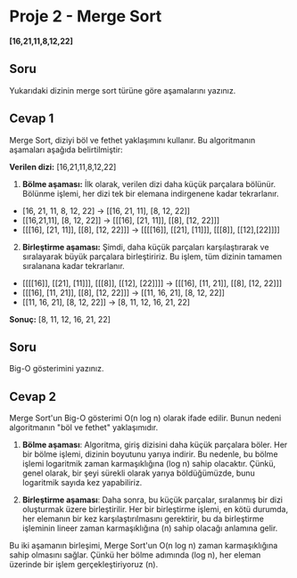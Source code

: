 # Proje 2 - Merge Sort
**[16,21,11,8,12,22]** 

##   Soru  

Yukarıdaki dizinin merge sort türüne göre aşamalarını yazınız.

## Cevap 1

Merge Sort, diziyi böl ve fethet yaklaşımını kullanır. Bu algoritmanın aşamaları aşağıda belirtilmiştir:

**Verilen dizi:** [16,21,11,8,12,22]

 1. **Bölme aşaması:** İlk olarak, verilen dizi daha küçük parçalara
    bölünür. Bölünme işlemi, her dizi tek bir elemana indirgenene kadar
    tekrarlanır.  
    
   
 - [16, 21, 11, 8, 12, 22] -> [[16, 21, 11], [8, 12, 22]]  
 - [[16,21,11], [8, 12, 22]] -> [[[16], [21, 11]], [[8], [12, 22]]]  
 - [[[16], [21, 11]], [[8], [12, 22]]] -> [[[[16]], [[21], [11]]], [[[8]], [[12],[22]]]]  
 
 2. **Birleştirme aşaması:** Şimdi, daha küçük parçaları
        karşılaştırarak ve sıralayarak büyük parçalara birleştiririz. Bu
        işlem, tüm dizinin tamamen sıralanana kadar tekrarlanır.  

- [[[[16]], [[21], [11]]], [[[8]], [[12], [22]]]] -> [[[16], [11, 21]], [[8], [12, 22]]]  
- [[[16], [11, 21]], [[8], [12, 22]]] -> [[11, 16, 21], [8, 12, 22]]  
- [[11, 16, 21], [8, 12, 22]] -> [8, 11, 12, 16, 21, 22]  

**Sonuç:** [8, 11, 12, 16, 21, 22]  

## Soru 

Big-O gösterimini yazınız.

## Cevap 2 
Merge Sort'un Big-O gösterimi O(n log n) olarak ifade edilir. Bunun nedeni algoritmanın "böl ve fethet" yaklaşımıdır.

1.  **Bölme aşaması**: Algoritma, giriş dizisini daha küçük parçalara böler. Her bir bölme işlemi, dizinin boyutunu yarıya indirir. Bu nedenle, bu bölme işlemi logaritmik zaman karmaşıklığına (log n) sahip olacaktır. Çünkü, genel olarak, bir şeyi sürekli olarak yarıya böldüğümüzde, bunu logaritmik sayıda kez yapabiliriz.
    
2.  **Birleştirme aşaması**: Daha sonra, bu küçük parçalar, sıralanmış bir dizi oluşturmak üzere birleştirilir. Her bir birleştirme işlemi, en kötü durumda, her elemanın bir kez karşılaştırılmasını gerektirir, bu da birleştirme işleminin lineer zaman karmaşıklığına (n) sahip olacağı anlamına gelir.
    

Bu iki aşamanın birleşimi, Merge Sort'un O(n log n) zaman karmaşıklığına sahip olmasını sağlar. Çünkü her bölme adımında (log n), her eleman üzerinde bir işlem gerçekleştiriyoruz (n).

